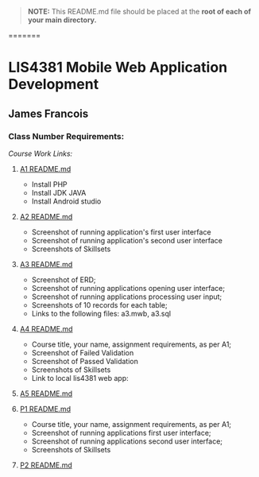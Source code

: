 > **NOTE:** This README.md file should be placed at the **root of each of your main directory.**

=======
# LIS4381 Mobile Web Application Development

## James Francois

### Class Number Requirements:

*Course Work Links:*

1. [A1 README.md](a1/README.md "My A1 README.md file")
    - Install PHP
    - Install JDK JAVA
    - Install Android studio

2. [A2 README.md](a2/README.md "My A2 README.md file")
    - Screenshot of running application's first user interface
    - Screenshot of running application's second user interface 
    - Screenshots of Skillsets 

3. [A3 README.md](a3/README.md "My A3 README.md file")
    - Screenshot of ERD;
    - Screenshot of running applications opening user interface;
    - Screenshot of running applications processing user input;
    - Screenshots of 10 records for each table;
    - Links to the following files: a3.mwb, a3.sql


4. [A4 README.md](a4/README.md "My A4 README.md file")
    - Course title, your name, assignment requirements, as per A1;
    - Screenshot of Failed Validation
    - Screenshot of Passed Validation
    - Screenshots of Skillsets
    - Link to local lis4381 web app:

5. [A5 README.md](a5/README.md "My A5 README.md file")
    


6. [P1 README.md](p1/README.md "My P1 README.md file")
    - Course title, your name, assignment requirements, as per A1; 
    - Screenshot of running applications first user interface; 
    - Screenshot of running applications second user interface;
    - Screenshots of Skillsets 

7. [P2 README.md](p2/README.md "My P2 README.md file")

